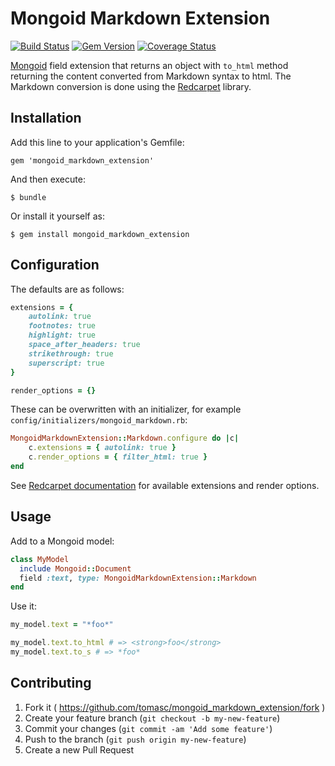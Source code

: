 # Mongoid Markdown Extension

[![Build Status](https://travis-ci.org/tomasc/mongoid_markdown_extension.svg)](https://travis-ci.org/tomasc/mongoid_markdown_extension) [![Gem Version](https://badge.fury.io/rb/mongoid_markdown_extension.svg)](http://badge.fury.io/rb/mongoid_markdown_extension) [![Coverage Status](https://img.shields.io/coveralls/tomasc/mongoid_markdown_extension.svg)](https://coveralls.io/r/tomasc/mongoid_markdown_extension)

[Mongoid](https://github.com/mongoid/mongoid) field extension that returns an object with `to_html` method returning the content converted from Markdown syntax to html. The Markdown conversion is done using the [Redcarpet](https://github.com/vmg/redcarpet) library.

## Installation

Add this line to your application's Gemfile:

    gem 'mongoid_markdown_extension'

And then execute:

    $ bundle

Or install it yourself as:

    $ gem install mongoid_markdown_extension

## Configuration

The defaults are as follows:

```Ruby
extensions = {
    autolink: true
    footnotes: true
    highlight: true
    space_after_headers: true
    strikethrough: true
    superscript: true
}

render_options = {}
```

These can be overwritten with an initializer, for example `config/initializers/mongoid_markdown.rb`:

```Ruby
MongoidMarkdownExtension::Markdown.configure do |c|
    c.extensions = { autolink: true }
    c.render_options = { filter_html: true }
end
```

See [Redcarpet documentation](https://github.com/vmg/redcarpet) for available extensions and render options.

## Usage

Add to a Mongoid model:

```Ruby
class MyModel
  include Mongoid::Document
  field :text, type: MongoidMarkdownExtension::Markdown
end
```
    
Use it:

```Ruby
my_model.text = "*foo*"

my_model.text.to_html # => <strong>foo</strong>
my_model.text.to_s # => *foo*
```

## Contributing

1. Fork it ( https://github.com/tomasc/mongoid_markdown_extension/fork )
2. Create your feature branch (`git checkout -b my-new-feature`)
3. Commit your changes (`git commit -am 'Add some feature'`)
4. Push to the branch (`git push origin my-new-feature`)
5. Create a new Pull Request
